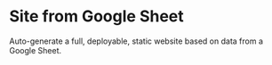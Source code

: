 # Site from Google Sheet

Auto-generate a full, deployable, static website based on data from a Google Sheet.
